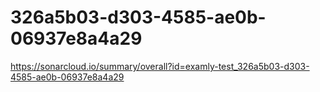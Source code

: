 # 326a5b03-d303-4585-ae0b-06937e8a4a29
https://sonarcloud.io/summary/overall?id=examly-test_326a5b03-d303-4585-ae0b-06937e8a4a29
